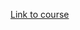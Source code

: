 [Link to course](git@github.com:christianeiselt/learning-typescript--oreilly-typescript-first_steps.git)